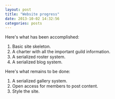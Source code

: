 ```yaml
---
layout: post
title: "Website progress"
date: 2013-10-02 14:32:56
categories: posts
---
```


Here's what has been accomplished:

1. Basic site skeleton.
2. A charter with all the important guild information.
3. A serialized roster system.
4. A serialized blog system.

Here's what remains to be done:

1. A serialized gallery system.
2. Open access for members to post content.
3. Style the site.